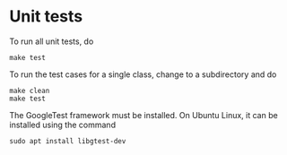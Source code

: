 # Unit tests

To run all unit tests, do

    make test

To run the test cases for a single class, change to a subdirectory and do

    make clean
    make test

The GoogleTest framework must be installed. On Ubuntu Linux, it can be installed using the command

    sudo apt install libgtest-dev

